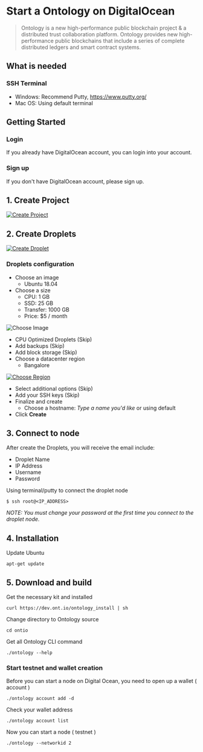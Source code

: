 # Start a Ontology on DigitalOcean

> Ontology is a new high-performance public blockchain project & a distributed trust collaboration platform. Ontology provides new high-performance public blockchains that include a series of complete distributed ledgers and smart contract systems.

## What is needed

### SSH Terminal

- Windows: Recommend Putty, <https://www.putty.org/>
- Mac OS: Using default terminal

## Getting Started

### Login

If you already have DigitalOcean account, you can login into your account.

### Sign up

If you don't have DigitalOcean account, please sign up.

## 1. Create Project

[![Create Project](https://camo.githubusercontent.com/e671515f25c34e582e35c909a7349d09aeaddf82/68747470733a2f2f73332e616d617a6f6e6177732e636f6d2f6b61697a656e2d696d616765732f6769746875622f6372656174655f70726f6a6563742e706e67)](https://camo.githubusercontent.com/e671515f25c34e582e35c909a7349d09aeaddf82/68747470733a2f2f73332e616d617a6f6e6177732e636f6d2f6b61697a656e2d696d616765732f6769746875622f6372656174655f70726f6a6563742e706e67)

## 2. Create Droplets

[![Create Droplet](https://camo.githubusercontent.com/97daf57bae21be0adcc994f1c553bb255065cb66/68747470733a2f2f73332e616d617a6f6e6177732e636f6d2f6b61697a656e2d696d616765732f6769746875622f6372656174655f64726f706c65742e706e67)](https://camo.githubusercontent.com/97daf57bae21be0adcc994f1c553bb255065cb66/68747470733a2f2f73332e616d617a6f6e6177732e636f6d2f6b61697a656e2d696d616765732f6769746875622f6372656174655f64726f706c65742e706e67)

### Droplets configuration

- Choose an image
  - Ubuntu 18.04
- Choose a size
  - CPU: 1 GB
  - SSD: 25 GB
  - Transfer: 1000 GB
  - Price: $5 / month

![Choose Image](https://s3.amazonaws.com/kaizen-images/github/choose_ipfs_image.png)

- CPU Optimized Droplets (Skip)
- Add backups (Skip)
- Add block storage (Skip)
- Choose a datacenter region
  - Bangalore

[![Choose Region](https://camo.githubusercontent.com/0d436a7b70190cdab41975630dd917d627b93ea1/68747470733a2f2f73332e616d617a6f6e6177732e636f6d2f6b61697a656e2d696d616765732f6769746875622f63686f6f73655f726567696f6e2e706e67)](https://camo.githubusercontent.com/0d436a7b70190cdab41975630dd917d627b93ea1/68747470733a2f2f73332e616d617a6f6e6177732e636f6d2f6b61697a656e2d696d616765732f6769746875622f63686f6f73655f726567696f6e2e706e67)

- Select additional options (Skip)
- Add your SSH keys (Skip)
- Finalize and create
  - Choose a hostname: *Type a name you'd like* or using default
- Click **Create**

## 3. Connect to node

After create the Droplets, you will receive the email include:

- Droplet Name
- IP Address
- Username
- Password

Using terminal/putty to connect the droplet node

```
$ ssh root@<IP_ADDRESS>
```

*NOTE: You must change your password at the first time you connect to the droplet node.*

## 4. Installation

Update Ubuntu 

```
apt-get update
```



## 5. Download and build

Get the necessary kit and installed

```
curl https://dev.ont.io/ontology_install | sh
```

Change directory to Ontology source

```
cd ontio
```

Get all Ontology CLI command

```
./ontology --help
```

### Start testnet and wallet creation

Before you can start a node on Digital Ocean, you need to open up a wallet ( account )

```
./ontology account add -d
```

Check your wallet address 

```
./ontology account list
```

Now you can start a node ( testnet )

```
./ontology --networkid 2
```


